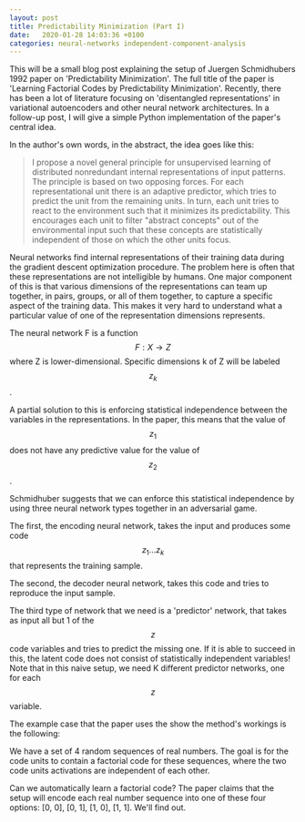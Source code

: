 ```yaml
---
layout: post
title: Predictability Minimization (Part I)
date:   2020-01-28 14:03:36 +0100
categories: neural-networks independent-component-analysis
---
```


This will be a small blog post explaining the setup of Juergen Schmidhubers 1992 paper on 'Predictability Minimization'. The full title of the paper is 'Learning Factorial Codes by Predictability Minimization'. Recently, there has been a lot of literature focusing on 'disentangled representations' in variational autoencoders and other neural network architectures. In a follow-up post, I will give a simple Python implementation of the paper's central idea.

In the author's own words, in the abstract, the idea goes like this:

>I propose a novel general principle for unsupervised learning of distributed nonredundant internal representations of input patterns. The principle is based on two opposing forces. For each representational unit there is an adaptive predictor, which tries to predict the unit from the remaining units. In turn, each unit tries to react to the environment such that it minimizes its predictability. This encourages each unit to filter "abstract concepts" out of the environmental input such that these concepts are statistically independent of those on which the other units focus. 

Neural networks find internal representations of their training data during the gradient descent optimization procedure. The problem here is often that these representations are not intelligible by humans. One major component of this is that various dimensions of the representations can team up together, in pairs, groups, or all of them together, to capture a specific aspect of the training data. This makes it very hard to understand what a particular value of one of the representation dimensions represents. 

The neural network F is a function $$F:  X \to Z$$ where Z is lower-dimensional. Specific dimensions k of Z will be labeled $$ z_k $$.

A partial solution to this is enforcing statistical independence between the variables in the representations. In the paper, this means that the value of $$ z_1 $$ does not have any predictive value for the value of $$ z_2 $$. 

Schmidhuber suggests that we can enforce this statistical independence by using three neural network types together in an adversarial game.

The first, the encoding neural network, takes the input and produces some code $$ z_1 ...z_k $$ that represents the training sample. 

The second, the decoder neural network, takes this code and tries to reproduce the input sample. 

The third type of network that we need is a 'predictor' network, that takes as input all but 1 of the $$ z $$ code variables and tries to predict the missing one. If it is able to succeed in this, the latent code does not consist of statistically independent variables! Note that in this naive setup, we need K different predictor networks, one for each $$ z $$ variable.
 
 The example case that the paper uses the show the method's workings is the following:
 
 We have a set of 4 random sequences of real numbers. The goal is for the code units to contain a factorial code for these sequences, where the two code units activations are independent of each other.

Can we automatically learn a factorial code? The paper claims that the setup will encode each real number sequence into one of these four options: [0, 0], [0, 1], [1, 0], [1, 1]. We'll find out.
 

